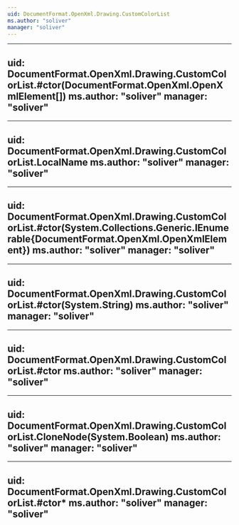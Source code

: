 ```yaml
---
uid: DocumentFormat.OpenXml.Drawing.CustomColorList
ms.author: "soliver"
manager: "soliver"
---
```


---
uid: DocumentFormat.OpenXml.Drawing.CustomColorList.#ctor(DocumentFormat.OpenXml.OpenXmlElement[])
ms.author: "soliver"
manager: "soliver"
---

---
uid: DocumentFormat.OpenXml.Drawing.CustomColorList.LocalName
ms.author: "soliver"
manager: "soliver"
---

---
uid: DocumentFormat.OpenXml.Drawing.CustomColorList.#ctor(System.Collections.Generic.IEnumerable{DocumentFormat.OpenXml.OpenXmlElement})
ms.author: "soliver"
manager: "soliver"
---

---
uid: DocumentFormat.OpenXml.Drawing.CustomColorList.#ctor(System.String)
ms.author: "soliver"
manager: "soliver"
---

---
uid: DocumentFormat.OpenXml.Drawing.CustomColorList.#ctor
ms.author: "soliver"
manager: "soliver"
---

---
uid: DocumentFormat.OpenXml.Drawing.CustomColorList.CloneNode(System.Boolean)
ms.author: "soliver"
manager: "soliver"
---

---
uid: DocumentFormat.OpenXml.Drawing.CustomColorList.#ctor*
ms.author: "soliver"
manager: "soliver"
---
